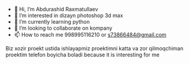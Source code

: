 - 👋 Hi, I’m Abdurashid Raxmatullaev
- 👀 I’m interested in dizayn photoshop 3d max
- 🌱 I’m currently learning  python 
- 💞️ I’m looking to collaborate on  kompany  
- 📫 How to reach me 998995116210 or s73866484@gmail.com

<!---
AbdurashidRaxmatullaev/AbdurashidRaxmatullaev is a ✨ special ✨ repository because its `README.md` (this file) appears on your GitHub profile.
You can click the Preview link to take a look at your changes.
--->Biz xozir proekt ustida ishlayapmiz proektimni katta va zor qilmoqchiman proektim telefon boyicha boladi because it is interesting for me 
